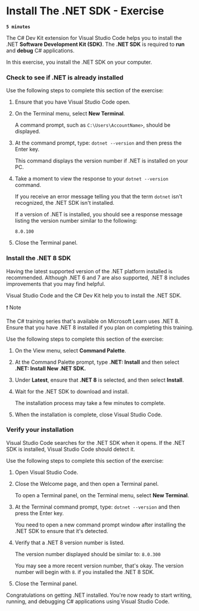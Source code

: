 # Install The .NET SDK - Exercise

**`5 minutes`**

The C# Dev Kit extension for Visual Studio Code helps you to install the .NET **Software Development Kit (SDK)**. The **.NET SDK** is required to **run** and **debug** C# applications.

In this exercise, you install the .NET SDK on your computer.


### Check to see if .NET is already installed

Use the following steps to complete this section of the exercise:

1. Ensure that you have Visual Studio Code open.

2. On the Terminal menu, select **New Terminal**.

     A command prompt, such as `C:\Users\AccountName>`, should be displayed.

3. At the command prompt, type: `dotnet --version` and then press the Enter key.

     This command displays the version number if .NET is installed on your PC.

4. Take a moment to view the response to your `dotnet --version` command.

     If you receive an error message telling you that the term `dotnet` isn't recognized, the .NET SDK isn't installed.

     If a version of .NET is installed, you should see a response message listing the version number similar to the following:

     `8.0.100`

5. Close the Terminal panel.

### Install the .NET 8 SDK

Having the latest supported version of the .NET platform installed is recommended. Although .NET 6 and 7 are also supported, .NET 8 includes improvements that you may find helpful.

Visual Studio Code and the C# Dev Kit help you to install the .NET SDK.

❗ Note

The C# training series that's available on Microsoft Learn uses .NET 8. Ensure that you have .NET 8 installed if you plan on completing this training.

Use the following steps to complete this section of the exercise:

1. On the View menu, select **Command Palette**.

2. At the Command Palette prompt, type **.NET: Install** and then select **.NET: Install New .NET SDK.**

3. Under **Latest**, ensure that **.NET 8** is selected, and then select **Install**.

4. Wait for the .NET SDK to download and install.

     The installation process may take a few minutes to complete.

5. When the installation is complete, close Visual Studio Code.

### Verify your installation

Visual Studio Code searches for the .NET SDK when it opens. If the .NET SDK is installed, Visual Studio Code should detect it.

Use the following steps to complete this section of the exercise:

1. Open Visual Studio Code.

2. Close the Welcome page, and then open a Terminal panel.

     To open a Terminal panel, on the Terminal menu, select **New Terminal**.

3. At the Terminal command prompt, type: `dotnet --version` and then press the Enter key.

     You need to open a new command prompt window after installing the .NET SDK to ensure that it's detected.

4. Verify that a .NET 8 version number is listed.

     The version number displayed should be similar to: `8.0.300`

     You may see a more recent version number, that's okay. The version number will begin with `8`. if you installed the .NET 8 SDK.

5. Close the Terminal panel.

Congratulations on getting .NET installed. You're now ready to start writing, running, and debugging C# applications using Visual Studio Code.


